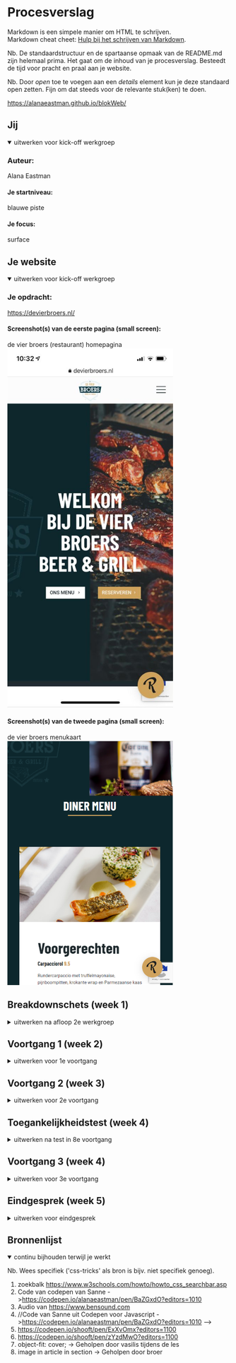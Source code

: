 # Procesverslag
Markdown is een simpele manier om HTML te schrijven.  
Markdown cheat cheet: [Hulp bij het schrijven van Markdown](https://github.com/adam-p/markdown-here/wiki/Markdown-Cheatsheet).

Nb. De standaardstructuur en de spartaanse opmaak van de README.md zijn helemaal prima. Het gaat om de inhoud van je procesverslag. Besteedt de tijd voor pracht en praal aan je website.

Nb. Door *open* toe te voegen aan een *details* element kun je deze standaard open zetten. Fijn om dat steeds voor de relevante stuk(ken) te doen.

https://alanaeastman.github.io/blokWeb/



## Jij

<details open>
<summary>uitwerken voor kick-off werkgroep</summary>

### Auteur:
Alana Eastman

#### Je startniveau:
blauwe piste

#### Je focus:
surface 
 
</details>





## Je website

<details open>
<summary>uitwerken voor kick-off werkgroep</summary>

### Je opdracht:
https://devierbroers.nl/

#### Screenshot(s) van de eerste pagina (small screen): 
de vier broers (restaurant) homepagina
<img src="images/vierBroersHome.jpeg" width="375px" alt="homepagina">

#### Screenshot(s) van de tweede pagina (small screen):
de vier broers menukaart
<img src="images/menuPagina.png" width="375px" alt="menukaart">
 
</details>





## Breakdownschets (week 1)

<details>
<summary>uitwerken na afloop 2e werkgroep</summary>

### de hele pagina: 
<img src="images/breakdownschets.jpg" width="375px" alt="breakdown van de hele pagina">

### dynamisch deel (menu): 
<img src="images/breakdownschetsMenu.jpg" width="375px" alt="breakdown van een dynamisch deel">

</details>





## Voortgang 1 (week 2)

<details>
<summary>uitwerken voor 1e voortgang</summary>

### Stand van zaken
Code is nooit mijn beste vak geweest dus naar verwachting moet ik hard werken om het bij te houden. Toch lukken de opdrachten over het algemeen wel en ik vind dat ik al een goede basis heb voor mijn eindopdracht. Uiteraard is het nog niet goed genoeg, maar ik merk dat ik al goed op weg ben. De opdrachten van de blauwe piste lukken bijna altijd. Als het niet in een keer lukt vraag ik het in de les aan de docent en dan snap ik het wel. Alhoewel een specifiek ding toepassen in een oefening, zoals positioneren of flexbox, redelijk goed gaat, vind ik het allemaal toepassen op mijn site toch best wel lastig. 0t


### Agenda voor meeting
samen met je groepje opstellen

Vraag 1:   
Hoe krijg ik ons menu en reserveren in het midden?    

vraag 2:
Moet ik al een nav kunnen stylen of krijgen wij daar nog les over? 

### Verslag van meeting
De studentassistenten hebben mij kunnen helpen met mijn vragen en hebben ook nog even mee gekeken naar mijn code. Ze gaven mijn tips 
over hoe ik sommige dingen het beste kon aanpakken. Dat was erg nuttig. Ik heb pas één pagina en ben dus nog niet heel ver, maar ik 
weet nu wel hoe ik verder moet, dus dat is erg fijn. 

hier na afloop snel de uitkomsten van de meeting vastleggen

- Vragen zijn beantwoord
- tips hoe ik verder kan met mijn code zijn gegeven


</details>





## Voortgang 2 (week 3)

<details>
<summary>uitwerken voor 2e voortgang</summary>

### Stand van zaken
Deze week hebben we een gesprek met de docent. Ik heb al twee pagina's redelijk gesteld met css maar het is nog niet af. Het lukt mij maar niet om de header main en footer netjes onder elkaar te zetten, dus ik doe iets verkeerd maar ik weet niet wat. Ook staat de h1 op de ene pagina wel in het midden, maar op de andere pagina niet. Dit soort kleine dingen loop ik nu tegen aan, maar mijn website begint al redelijk mooi te worden. 


### Agenda voor meeting
samen met je groepje opstellen

vraag 1:
Hoe krijg ik mijn footer main  

vraag 2:
Eerste afbeelding heeft een padding Hoe krijg ik die het best weg
### Verslag van meeting
hier na afloop snel de uitkomsten van de meeting vastleggen

- De oplossing van mijn eerste vraag was echt heel makkelijk en het is erg dat ik er zelf niet op kwam. Ik had met position gewerkt inplaats van padding en margin. Dat werkt gewoon een heel stuk minder goed. Dat heb ik nu aangepast en nu ziet het er gelijk goed uit.

- Dit probleem was iets minder makkelijk op te lossen. Uiteindelijk heb ik het opgelost door alleen de eerste afbeelding aan te spreken. nu spreek ik hem aan met main div:nth-of-type(1), maar eigenlijk wil ik geen divjes gebruiken dus dit moet ik nog aanpassen. 


</details>





## Toegankelijkheidstest (week 4)

<details>
<summary>uitwerken na test in 8e voortgang</summary>

### Bevindingen
- screenreaders zijn erg gebruikonvriendelijk
- Zelfs als je kan zien zijn screenreaders lastig te gebruiken. Als je slecht zient bent is dit vrijwel onmogelijk aan het begin. 
- Er word veel content geskipt door een screenreader. Mijn h's p's en alttekst werd niet voorgelezen. 
- Het schokapparaatje was het vervelendste om mee te testen. 


#### screenreaders zijn erg gebruikonvriendelijk
Screenreaders zijn erg gebruiksonvriendelijk. Je gaat eerst door alle linkjes heen en het duurt eeuwig. als je dan het verkeerde linkje opent moet je weer helemaal terug. Je bent minuten bezig om ergens te komen wat iemand zonder beperking 10 seconden zou duren. 

Een oplossing zou zijn om een versimpelde website te maken speciaal voor mensen die een screenreader gebruiken, met minder content. Alleen de belangrijke dingen staan daar op. 


#### Zelfs als je kan zien zijn screenreaders lastig te gebruiken. Als je slecht zient bent is dit vrijwel onmogelijk aan het begin. 
Toen ik de screanreader aanzetten begreep ik aan het begin echt niet hoe het werkte. Het lukte mij in de eerste instantie niet eens om de screenreader aan te zetten omdat ik hem steeds deativeerde toen ik op akkoord wilde drukken. Toetsen werken heel anders dan ik gewend ben. Wat heel dom is is dat de uitleg van de screenreader er uitgeschreven staat. Ik kan lezen dus ik kan zien hoe het werkt. Als je een screenreader nodig hebt kan je soms niet lezen en betekend dit dat je afhankelijk bent van iemand anders om jouw screenreader aan te zetten en jouw uit te leggen hoe dit moet. 

Als je de screenreader aan zet zouden de toetsen uitgesproken moeten worden. Op je telefoon wordt alles voorgelezen als je door content heen gaat, maar op mijn laptop had ik dat niet. Dat zou wel standaard zo moeten zijn, niet een instelling die je zelf aan en uit kan zetten. 


#### Er word veel content geskipt door een screenreader. Mijn h's p's en alttekst werd niet voorgelezen.  
Toen ik ging testen las de screenreader alleen de links voor. Ik zou zelf niet weten hoe mijn h's en p's voorgelezen zouden moeten worden. Als ik hier meer tijd voor had gehad had ik daar graag nog extra onderzoek naar gedaan, want ik vind het best gek dat screenreaders zo ontoegankelijk zijn. Helaas heb ik voor deze opdracht maar beperkte tijd en ik vind code al lastig zat, dus ik heb er voor gekozen om mij hier niet verder in te verdiepen. 


#### Het schokapparaatje was het vervelendste om mee te testen.
Dit apparaat was niet alleen vervelend omdat het heel naar voelde, maar het beperkt je flink in je gebruik. Ik had geen controle meer over mijn hand en ik deed van alles dat helemaal niet de bedoeling was. 

Ik heb nagedacht over wat hier de beste oplossingen voor zouden kunnen zijn. 

Allereerst, veel grotere knoppen, want in een keer juist klikken als er zo'n "kleine" knop is is gewoon erg lastig. Ik denk niet dat een website standaard grote knoppen moet hebben. Dit zou in veel gevallen nuttige ruimte van de site in nemen. Ik had dit graag nog aangepast in mijn site dat je zelf de knop grootte kon aanpassen, maar ook daar heb ik helaas geen tijd meer voor.

</details>





## Voortgang 3 (week 4)

<details>
<summary>uitwerken voor 3e voortgang</summary>

### Stand van zaken
Mijn basiswebsite is zo goed als af, nu worddt het tijd om de surface laag toe te passen. Ik vind dit best wel spannend omdat ik dit nooit echt eerder heb gedaan en code is niet mijn beste vak. Ik hoop dat het allemaal gaat lukken voor het eindgesprek, maar als ik gewoon goed door werk ben ik er van overtuigd dat het moet lukken. Zelf heb ik nu niet zo veel vragen omdat ik nog niet begonnen ben met de surface maar de basiswebsite is zo goed als af dus daar heb ik geen vragen meer over. 


### Agenda voor meeting
samen met je groepje opstellen

vraag 1:
- Zijn de surface lagen die ik van plan ben om te doen goed of is er iets dat jullie af raden


### Verslag van meeting
hier na afloop snel de uitkomsten van de meeting vastleggen

- De studentassistenten hebben gehoord wat mijn plannen waren en vonden dat ik leuke ideeën had. Dat betekend dat het nu tijd is om mij te focussen om de surface laag. 
- De studentassistenten hebben ook even naar mijn code gekeken. Ik kreeg als commentaar dat ik redelijk veel classes had, dus die moest ik uit mijn code gaan halen. 
</details>





## Eindgesprek (week 5)

<details>
<summary>uitwerken voor eindgesprek</summary>

### Stand van zaken
Voor dit vak heb ik hard moeten werken. Door mijn geschiedenis met html en css was ik erg bang dat ik moeite zou hebben met dit vak. Helaas bleek dat ook waar te zijn. Ik heb geprobeerd altijd alle opdrachten te maken en mijn huiswerk goed bij te houden, en opzich ging het wel redelijk. Mijn grootste frustratie is als je denkt dat iets moet werken en dan werkt het niet. En wat ik ook probeer het blijft maar niet werken. 

Ik heb mijn best gedaan om wat leuke animaties en extratjes toe te voegen. Vooral in de laatste week heeft dit vak mij redelijk wat stress opgeleverd. Ik vind dat ik mijn best heb gedaan en als ik meer tijd had was het misschien nog wel wat uitgebreider geweest. Soms vond ik het vak erg leuk, maar vaak vond ik het lastig en frustrerend. 

Ik had achter mijn logo een witte achtergrond geplaats die dan net zoals bij het logo position:fixed was zodat je altijd het logo bleef zien. Een uur voor de eind oplevering werkte dat oppeens niet meer en dat soort dingen vind ik dus echt verschrikkelijk aan code. 

Ondanks dat ben ik trots op mijn resultaat. Dit is overduidelijk de mooiste site die ik ooit heb gemaakt met html en css. 

### Screenshot(s)
<img src="images/1.homepage.png" width="375px" alt="homepagina 1">
<img src="images/2.homepage.png" width="375px" alt="homepagina 2">
<img src="images/3.homepage.png" width="375px" alt="homepagina 3">
<img src="images/4.homepage.png" width="375px" alt="homepagina 4">

<img src="images/1.menukaart.png" width="375px" alt="menukaart 1">
<img src="images/2.menukaart.png" width="375px" alt="menukaart 2">
<img src="images/3.menukaart.png" width="375px" alt="menukaart 3">
<img src="images/menu.png" width="375px" alt="menukaart 4">



</details>





## Bronnenlijst

<details open>
<summary>continu bijhouden terwijl je werkt</summary>

Nb. Wees specifiek ('css-tricks' als bron is bijv. niet specifiek genoeg).

1. zoekbalk https://www.w3schools.com/howto/howto_css_searchbar.asp
2. Code van codepen van Sanne ->https://codepen.io/alanaeastman/pen/BaZGxdO?editors=1010
3. Audio van https://www.bensound.com
4. //Code van Sanne uit Codepen voor Javascript ->https://codepen.io/alanaeastman/pen/BaZGxdO?editors=1010 -->
5. https://codepen.io/shooft/pen/ExXvOmx?editors=1100
6. https://codepen.io/shooft/pen/zYzdMwO?editors=1100 
7. object-fit: cover; -> Geholpen door vasilis tijdens de les
8. image in article in section -> Geholpen door broer



</details>